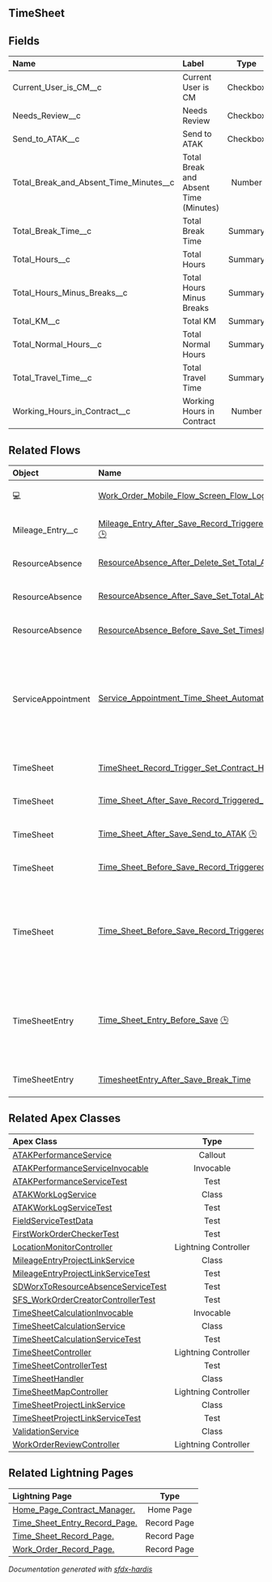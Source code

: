 ## TimeSheet

<!-- Object description -->

## Fields

| Name      | Label | Type | Description |
| :-------- | :---- | :--: | :---------- | 
| Current_User_is_CM__c | Current User is CM | Checkbox | <!-- --> |
| Needs_Review__c | Needs Review | Checkbox | <!-- --> |
| Send_to_ATAK__c | Send to ATAK | Checkbox | <!-- --> |
| Total_Break_and_Absent_Time_Minutes__c | Total Break and Absent Time (Minutes) | Number | <!-- --> |
| Total_Break_Time__c | Total Break Time | Summary | <!-- --> |
| Total_Hours__c | Total Hours | Summary | <!-- --> |
| Total_Hours_Minus_Breaks__c | Total Hours Minus Breaks | Summary | <!-- --> |
| Total_KM__c | Total KM | Summary | <!-- --> |
| Total_Normal_Hours__c | Total Normal Hours | Summary | <!-- --> |
| Total_Travel_Time__c | Total Travel Time | Summary | <!-- --> |
| Working_Hours_in_Contract__c | Working Hours in Contract | Number | <!-- --> |


## Related Flows

| Object | Name      | Type | Description |
| :----  | :-------- | :--: | :---------- | 
| 💻 | [Work_Order_Mobile_Flow_Screen_Flow_Log_Mileage](../flows/Work_Order_Mobile_Flow_Screen_Flow_Log_Mileage.md) [🕒](../flows/Work_Order_Mobile_Flow_Screen_Flow_Log_Mileage-history.md) |  Field Service Mobile | <!-- --> |
| Mileage_Entry__c | [Mileage_Entry_After_Save_Record_Triggered_Set_Work_As_Travel_Time_Work_Order](../flows/Mileage_Entry_After_Save_Record_Triggered_Set_Work_As_Travel_Time_Work_Order.md) [🕒](../flows/Mileage_Entry_After_Save_Record_Triggered_Set_Work_As_Travel_Time_Work_Order-history.md) |  Record After Save | <!-- --> |
| ResourceAbsence | [ResourceAbsence_After_Delete_Set_Total_Absence_Time_on_TimeSheet](../flows/ResourceAbsence_After_Delete_Set_Total_Absence_Time_on_TimeSheet.md) [🕒](../flows/ResourceAbsence_After_Delete_Set_Total_Absence_Time_on_TimeSheet-history.md) |  Record Before Delete | <!-- --> |
| ResourceAbsence | [ResourceAbsence_After_Save_Set_Total_Absence_Time_on_TimeSheet](../flows/ResourceAbsence_After_Save_Set_Total_Absence_Time_on_TimeSheet.md) [🕒](../flows/ResourceAbsence_After_Save_Set_Total_Absence_Time_on_TimeSheet-history.md) |  Record After Save | <!-- --> |
| ResourceAbsence | [ResourceAbsence_Before_Save_Set_Timesheet_Id](../flows/ResourceAbsence_Before_Save_Set_Timesheet_Id.md) |  Record After Save | <!-- --> |
| ServiceAppointment | [Service_Appointment_Time_Sheet_Automations](../flows/Service_Appointment_Time_Sheet_Automations.md) [🕒](../flows/Service_Appointment_Time_Sheet_Automations-history.md) |  Record After Save | This flows creates the automatic time sheet entries based on the evolving status of the service appointment |
| TimeSheet | [TimeSheet_Record_Trigger_Set_Contract_Hours](../flows/TimeSheet_Record_Trigger_Set_Contract_Hours.md) |  Record After Save | <!-- --> |
| TimeSheet | [Time_Sheet_After_Save_Record_Triggered_Approval](../flows/Time_Sheet_After_Save_Record_Triggered_Approval.md) [🕒](../flows/Time_Sheet_After_Save_Record_Triggered_Approval-history.md) |  Record After Save | <!-- --> |
| TimeSheet | [Time_Sheet_After_Save_Send_to_ATAK](../flows/Time_Sheet_After_Save_Send_to_ATAK.md) [🕒](../flows/Time_Sheet_After_Save_Send_to_ATAK-history.md) |  Record After Save | <!-- --> |
| TimeSheet | [Time_Sheet_Before_Save_Record_Triggered_Approval](../flows/Time_Sheet_Before_Save_Record_Triggered_Approval.md) [🕒](../flows/Time_Sheet_Before_Save_Record_Triggered_Approval-history.md) |  Record After Save | <!-- --> |
| TimeSheet | [Time_Sheet_Before_Save_Record_Triggered_Review_Approval_Auto_Update](../flows/Time_Sheet_Before_Save_Record_Triggered_Review_Approval_Auto_Update.md) [🕒](../flows/Time_Sheet_Before_Save_Record_Triggered_Review_Approval_Auto_Update-history.md) |  Record Before Save | Automatically approves the Time Sheet if it is submitted a second time after having been flagged for review. |
| TimeSheetEntry | [Time_Sheet_Entry_Before_Save](../flows/Time_Sheet_Entry_Before_Save.md) [🕒](../flows/Time_Sheet_Entry_Before_Save-history.md) |  Record Before Save | This flow is configured to update and fill in some data automatically on Time Sheet Entries |
| TimeSheetEntry | [TimesheetEntry_After_Save_Break_Time](../flows/TimesheetEntry_After_Save_Break_Time.md) |  Record After Save | <!-- --> |


## Related Apex Classes

| Apex Class | Type |
| :----      | :--: | 
| [ATAKPerformanceService](../apex/ATAKPerformanceService.md) | Callout |
| [ATAKPerformanceServiceInvocable](../apex/ATAKPerformanceServiceInvocable.md) | Invocable |
| [ATAKPerformanceServiceTest](../apex/ATAKPerformanceServiceTest.md) | Test |
| [ATAKWorkLogService](../apex/ATAKWorkLogService.md) | Class |
| [ATAKWorkLogServiceTest](../apex/ATAKWorkLogServiceTest.md) | Test |
| [FieldServiceTestData](../apex/FieldServiceTestData.md) | Test |
| [FirstWorkOrderCheckerTest](../apex/FirstWorkOrderCheckerTest.md) | Test |
| [LocationMonitorController](../apex/LocationMonitorController.md) | Lightning Controller |
| [MileageEntryProjectLinkService](../apex/MileageEntryProjectLinkService.md) | Class |
| [MileageEntryProjectLinkServiceTest](../apex/MileageEntryProjectLinkServiceTest.md) | Test |
| [SDWorxToResourceAbsenceServiceTest](../apex/SDWorxToResourceAbsenceServiceTest.md) | Test |
| [SFS_WorkOrderCreatorControllerTest](../apex/SFS_WorkOrderCreatorControllerTest.md) | Test |
| [TimeSheetCalculationInvocable](../apex/TimeSheetCalculationInvocable.md) | Invocable |
| [TimeSheetCalculationService](../apex/TimeSheetCalculationService.md) | Class |
| [TimeSheetCalculationServiceTest](../apex/TimeSheetCalculationServiceTest.md) | Test |
| [TimeSheetController](../apex/TimeSheetController.md) | Lightning Controller |
| [TimeSheetControllerTest](../apex/TimeSheetControllerTest.md) | Test |
| [TimeSheetHandler](../apex/TimeSheetHandler.md) | Class |
| [TimeSheetMapController](../apex/TimeSheetMapController.md) | Lightning Controller |
| [TimeSheetProjectLinkService](../apex/TimeSheetProjectLinkService.md) | Class |
| [TimeSheetProjectLinkServiceTest](../apex/TimeSheetProjectLinkServiceTest.md) | Test |
| [ValidationService](../apex/ValidationService.md) | Class |
| [WorkOrderReviewController](../apex/WorkOrderReviewController.md) | Lightning Controller |


## Related Lightning Pages

| Lightning Page | Type |
| :----      | :--: | 
| [Home_Page_Contract_Manager.](../pages/Home_Page_Contract_Manager..md) |  Home Page |
| [Time_Sheet_Entry_Record_Page.](../pages/Time_Sheet_Entry_Record_Page..md) |  Record Page |
| [Time_Sheet_Record_Page.](../pages/Time_Sheet_Record_Page..md) |  Record Page |
| [Work_Order_Record_Page.](../pages/Work_Order_Record_Page..md) |  Record Page |


_Documentation generated with [sfdx-hardis](https://sfdx-hardis.cloudity.com)_
